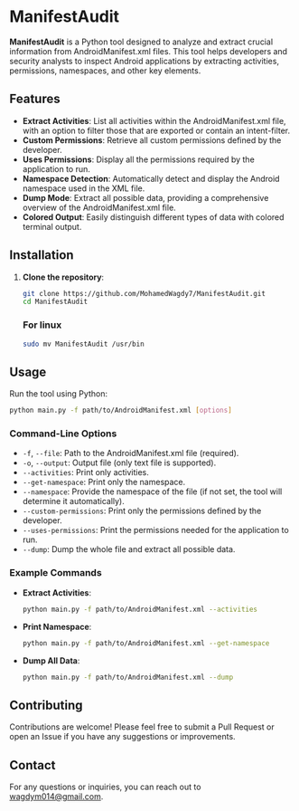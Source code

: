 # ManifestAudit

**ManifestAudit** is a Python tool designed to analyze and extract crucial information from AndroidManifest.xml files. This tool helps developers and security analysts to inspect Android applications by extracting activities, permissions, namespaces, and other key elements.

## Features

- **Extract Activities**: List all activities within the AndroidManifest.xml file, with an option to filter those that are exported or contain an intent-filter.
- **Custom Permissions**: Retrieve all custom permissions defined by the developer.
- **Uses Permissions**: Display all the permissions required by the application to run.
- **Namespace Detection**: Automatically detect and display the Android namespace used in the XML file.
- **Dump Mode**: Extract all possible data, providing a comprehensive overview of the AndroidManifest.xml file.
- **Colored Output**: Easily distinguish different types of data with colored terminal output.

## Installation

1. **Clone the repository**:

   ```bash
   git clone https://github.com/MohamedWagdy7/ManifestAudit.git
   cd ManifestAudit
   ```
   ### For linux
    ```bash
    sudo mv ManifestAudit /usr/bin
    ```

## Usage

Run the tool using Python:

```bash
python main.py -f path/to/AndroidManifest.xml [options]
```

### Command-Line Options

- `-f`, `--file`: Path to the AndroidManifest.xml file (required).
- `-o`, `--output`: Output file (only text file is supported).
- `--activities`: Print only activities.
- `--get-namespace`: Print only the namespace.
- `--namespace`: Provide the namespace of the file (if not set, the tool will determine it automatically).
- `--custom-permissions`: Print only the permissions defined by the developer.
- `--uses-permissions`: Print the permissions needed for the application to run.
- `--dump`: Dump the whole file and extract all possible data.

### Example Commands

- **Extract Activities**:

  ```bash
  python main.py -f path/to/AndroidManifest.xml --activities
  ```

- **Print Namespace**:

  ```bash
  python main.py -f path/to/AndroidManifest.xml --get-namespace
  ```

- **Dump All Data**:
  ```bash
  python main.py -f path/to/AndroidManifest.xml --dump
  ```

## Contributing

Contributions are welcome! Please feel free to submit a Pull Request or open an Issue if you have any suggestions or improvements.

## Contact

For any questions or inquiries, you can reach out to [wagdym014@gmail.com](mailto:wagdym014@gmail.com).
